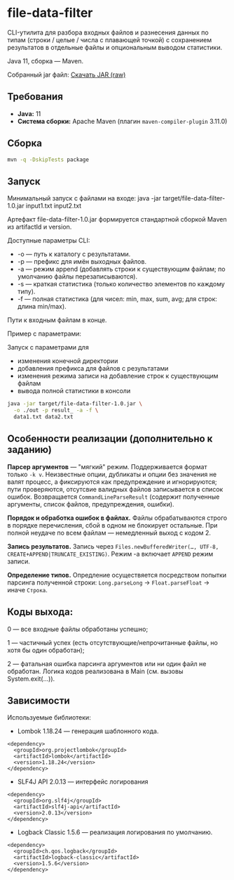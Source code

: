 # file-data-filter

CLI-утилита для разборa входных файлов и разнесения данных по типам (строки / целые / числа с плавающей точкой) с сохранением результатов в отдельные файлы и опциональным выводом статистики. 

Java 11, сборка — Maven.

Собранный jar файл:
[Скачать JAR (raw)](cli/file-data-filter-1.0.jar?raw=1)

## Требования
- **Java:** 11  
- **Система сборки:** Apache Maven (плагин `maven-compiler-plugin` 3.11.0) 

## Сборка
```bash
mvn -q -DskipTests package
```

## Запуск 
Минимальный запуск c файлами на входе: 
java -jar target/file-data-filter-1.0.jar input1.txt input2.txt

Артефакт file-data-filter-1.0.jar формируется стандартной сборкой Maven из artifactId и version. 

Доступные параметры CLI:

* -o <path> — путь к каталогу с результатами.
* -p <prefix> — префикс для имён выходных файлов.
* -a — режим append (добавлять строки к существующим файлам; по умолчанию файлы перезаписываются).
* -s — краткая статистика (только количество элементов по каждому типу).
* -f — полная статистика (для чисел: min, max, sum, avg; для строк: длина min/max).

Пути к входным файлам в конце.

Пример с параметрами:

Запуск с параметрами для 
* изменения конечной директории
* добавления префикса для файлов с результатами
* изменения режима записи на добавление строк к существующим файлам
* вывода полной статистики в консоли
```bash
java -jar target/file-data-filter-1.0.jar \
  -o ./out -p result_ -a -f \
  data1.txt data2.txt
```

## Особенности реализации (дополнительно к заданию)

**Парсер аргументов** — "мягкий" режим. Поддерживается формат только ```-k v```. Неизвестные опции, дубликаты и опции без значения не валят процесс, а фиксируются как предупреждение и игнорируются; пути проверяются, отсутсвие валидных файлов записывается в список ошибок. Возвращается ```CommandLineParseResult``` (содержит полученные аргументы, список файлов, предупреждения, ошибки). 

**Порядок и обработка ошибок в файлах.** Файлы обрабатываются строго в порядке перечисления, сбой в одном не блокирует остальные. При полной неудаче по всем файлам — немедленный выход с кодом 2. 

**Запись результатов.** Запись через ```Files.newBufferedWriter(…, UTF-8, CREATE+APPEND|TRUNCATE_EXISTING)```. Режим -a включает ```APPEND``` режим записи.

**Определение типов.** Опредление осуществяется посредством попытки парсинга полученной строки: ```Long.parseLong``` → ```Float.parseFloat``` → иначе ```Строка```.

## Коды выхода:

0 — все входные файлы обработаны успешно;

1 — частичный успех (есть отсутствующие/непрочитанные файлы, но хотя бы один обработан);

2 — фатальная ошибка парсинга аргументов или ни один файл не обработан.
Логика кодов реализована в Main (см. вызовы System.exit(...)). 

## Зависимости

Используемые библиотеки:

* Lombok 1.18.24 — генерация шаблонного кода.
```maven
<dependency>
  <groupId>org.projectlombok</groupId>
  <artifactId>lombok</artifactId>
  <version>1.18.24</version>
</dependency>
```

* SLF4J API 2.0.13 — интерфейс логирования
```maven
<dependency>
  <groupId>org.slf4j</groupId>
  <artifactId>slf4j-api</artifactId>
  <version>2.0.13</version>
</dependency>
```

* Logback Classic 1.5.6 — реализация логирования по умолчанию.
```maven
<dependency>
  <groupId>ch.qos.logback</groupId>
  <artifactId>logback-classic</artifactId>
  <version>1.5.6</version>
</dependency>
```
